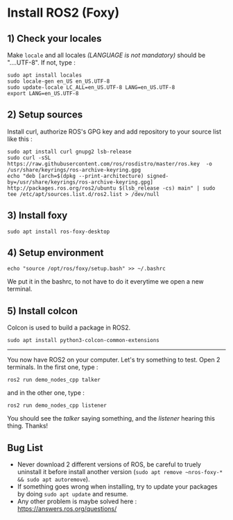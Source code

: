 # Install ROS2 (Foxy)

## 1) Check your locales
Make ```locale``` and all locales *(LANGUAGE is not mandatory)* should be "....UTF-8".
If not, type :
```
sudo apt install locales
sudo locale-gen en_US en_US.UTF-8
sudo update-locale LC_ALL=en_US.UTF-8 LANG=en_US.UTF-8
export LANG=en_US.UTF-8
```

## 2) Setup sources
Install curl, authorize ROS's GPG key and add repository to your source list like this :
```
sudo apt install curl gnupg2 lsb-release
sudo curl -sSL https://raw.githubusercontent.com/ros/rosdistro/master/ros.key  -o /usr/share/keyrings/ros-archive-keyring.gpg
echo "deb [arch=$(dpkg --print-architecture) signed-by=/usr/share/keyrings/ros-archive-keyring.gpg] http://packages.ros.org/ros2/ubuntu $(lsb_release -cs) main" | sudo tee /etc/apt/sources.list.d/ros2.list > /dev/null
```

## 3) Install foxy
```
sudo apt install ros-foxy-desktop
```

## 4) Setup environment

```
echo "source /opt/ros/foxy/setup.bash" >> ~/.bashrc
```

We put it in the bashrc, to not have to do it everytime we open a new terminal.

## 5) Install colcon

Colcon is used to build a package in ROS2.

```
sudo apt install python3-colcon-common-extensions
```
--------------------
You now have ROS2 on your computer. Let's try something to test.
Open 2 terminals. In the first one, type :
```
ros2 run demo_nodes_cpp talker
```
and in the other one, type :
```
ros2 run demo_nodes_cpp listener
```
You should see the _talker_ saying something, and the _listener_ hearing this thing. Thanks!

## Bug List

* Never download 2 different versions of ROS, be careful to truely uninstall it before install another version (```sudo apt remove ~nros-foxy-* && sudo apt autoremove```).
* If something goes wrong when installing, try to update your packages by doing ```sudo apt update``` and resume.
* Any other problem is maybe solved here : https://answers.ros.org/questions/
